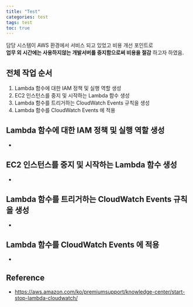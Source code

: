 ```yaml
---
title: "Test"
categories: test
tags: test
toc: true
---
```


담당 시스템이 AWS 환경에서 서비스 되고 있었고 비용 개선 포인트로 <br>
**업무 외 시간에는 사용하지않는 개발서버를 중지함으로써 비용을 절감** 하고자 하였음.

## 전체 작업 순서
1. Lambda 함수에 대한 IAM 정책 및 실행 역할 생성
2. EC2 인스턴스를 중지 및 시작하는 Lambda 함수 생성
3. Lambda 함수를 트리거하는 CloudWatch Events 규칙을 생성
4. Lambda 함수를 CloudWatch Events 에 적용

## Lambda 함수에 대한 IAM 정책 및 실행 역할 생성 
-  


## EC2 인스턴스를 중지 및 시작하는 Lambda 함수 생성
- 


## Lambda 함수를 트리거하는 CloudWatch Events 규칙을 생성
- 


## Lambda 함수를 CloudWatch Events 에 적용
-

## Reference
- https://aws.amazon.com/ko/premiumsupport/knowledge-center/start-stop-lambda-cloudwatch/
